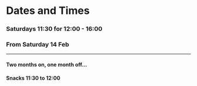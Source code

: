 
# Dates and Times

### Saturdays __11:30__ for 12:00 - __16:00__

### From Saturday 14 Feb

--------------------------------------------------------------------------------

#### Two months on, one month off...
#### Snacks 11:30 to 12:00
